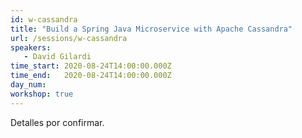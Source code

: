 ```yaml
---
id: w-cassandra
title: "Build a Spring Java Microservice with Apache Cassandra"
url: /sessions/w-cassandra
speakers:
   - David Gilardi
time_start: 2020-08-24T14:00:00.000Z
time_end:   2020-08-24T14:00:00.000Z
day_num: 
workshop: true
---
```


Detalles por confirmar.
